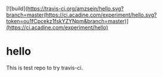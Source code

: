[![build](https://travis-ci.org/amzsein/hello.svg?branch=master(https://ci.acadine.com/experiment/hello.svg?token=ou1fCpcekz1fskYZYNpm&branch=master)](https://ci.acadine.com/experiment/hello) 

# hello

This is test repo to try travis-ci.
